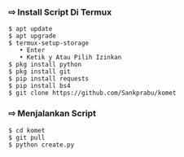 ### ⇨  Install Script Di Termux
```
$ apt update
$ apt upgrade
$ termux-setup-storage  
   • Enter  
   • Ketik y Atau Pilih Izinkan
$ pkg install python
$ pkg install git
$ pip install requests
$ pip install bs4
$ git clone https://github.com/Sankprabu/komet
```
### ⇨  Menjalankan Script
```
$ cd komet
$ git pull
$ python create.py
```
